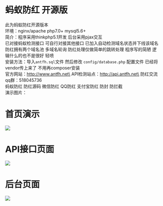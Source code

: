 # 蚂蚁防红 开源版
此为蚂蚁防红开源版本\
环境：nginx/apache php7.0+   mysql5.6+  \
简介：程序采用thinkphp5.1开发  后台采用pjax交互  \
已对接蚂蚁检测接口  可自行对接其他接口  已加入自动检测域名状态并下线该域名  防红拥有两个域名池 多域名轮询  防红处理仅做简单的跳转处理    程序写的简陋 逻辑什么的也不是很好 轻喷 \
安装方法：导入`antfh.sql`文件   然后修改 `config/database.php` 配置文件   已经将vendor传上来了 不用再composer安装\
官方网站：http://www.antfh.net\
API检测站点：http://api.antfh.net\
防红交流qq群：518045736\
蚂蚁防红 防红源码 微信防红 QQ防红 支付宝防红 防封 防拦截\
演示图片：
<h1>首页演示</h1>
<img src="https://user-gold-cdn.xitu.io/2020/3/2/1709a042273806e6?w=2874&h=1410&f=png&s=195673"/>
<h1>API接口页面</h1>
<img src="https://user-gold-cdn.xitu.io/2020/3/2/1709a04c31865182?w=2872&h=1402&f=png&s=311897"/>
<h1>后台页面</h1>
<img src="https://user-gold-cdn.xitu.io/2020/3/2/1709a04fe43c8728?w=2870&h=1406&f=png&s=282124"/>

